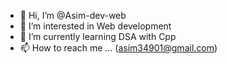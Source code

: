 - 👋 Hi, I’m @Asim-dev-web
- 👀 I’m interested in Web development
- 🌱 I’m currently learning DSA with Cpp
- 📫 How to reach me ... (asim34901@gmail.com)



